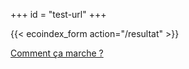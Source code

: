 +++
id = "test-url"
+++

{{< ecoindex_form action="/resultat" >}}

[Comment ça marche ?](/comment-ca-marche/)
